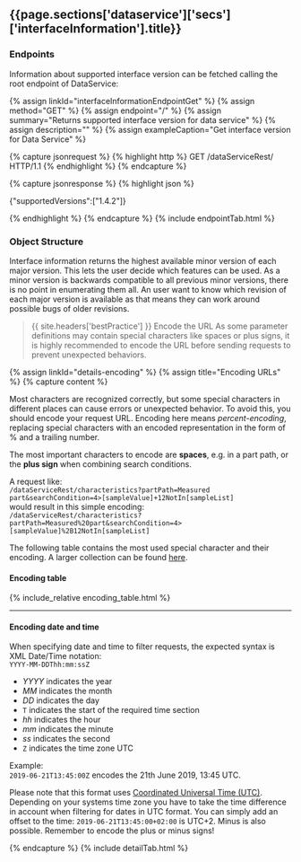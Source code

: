<h2 id="{{page.sections['dataservice']['secs']['interfaceInformation'].anchor}}">{{page.sections['dataservice']['secs']['interfaceInformation'].title}}</h2>

<h3 id="{{page.sections['dataservice']['secs']['interfaceInformation'].anchor}}-endpoints">Endpoints</h3>

Information about supported interface version can be fetched calling the root endpoint of DataService:

{% assign linkId="interfaceInformationEndpointGet" %}
{% assign method="GET" %}
{% assign endpoint="/" %}
{% assign summary="Returns supported interface version for data service" %}
{% assign description="" %}
{% assign exampleCaption="Get interface version for Data Service" %}

{% capture jsonrequest %}
{% highlight http %}
GET /dataServiceRest/ HTTP/1.1
{% endhighlight %}
{% endcapture %}

{% capture jsonresponse %}
{% highlight json %}

{"supportedVersions":["1.4.2"]}

{% endhighlight %}
{% endcapture %}
{% include endpointTab.html %}

<h3 id="{{page.sections['interfaceInformation']['secs']['interfaceinformation'].anchor}}-objectstructure">Object Structure</h3>

Interface information returns the highest available minor version of each major version. This lets the user decide which features can be used.
As a minor version is backwards compatible to all previous minor versions, there is no point in enumerating them all. An user want to know which revision of each major version is available as that means they can work around possible bugs of older revisions.

>{{ site.headers['bestPractice'] }} Encode the URL
As some parameter definitions may contain special characters like spaces or plus signs, it is highly recommended to encode the URL before sending requests to prevent unexpected behaviors.

{% assign linkId="details-encoding" %}
{% assign title="Encoding URLs" %}
{% capture content %}

Most characters are recognized correctly, but some special characters in different places can cause errors or unexpected behavior. To avoid this, you should encode your request URL.
Encoding here means *percent-encoding*, replacing special characters with an encoded representation in the form of % and a trailing number.

The most important characters to encode are **spaces**, e.g. in a part path, or the **plus sign** when combining search conditions.

A request like: <br>
`/dataServiceRest/characteristics?partPath=Measured part&searchCondition=4>[sampleValue]+12NotIn[sampleList]` <br>
would result in this simple encoding: <br>
`/dataServiceRest/characteristics?partPath=Measured%20part&searchCondition=4>[sampleValue]%2B12NotIn[sampleList]`

The following table contains the most used special character and their encoding. A larger collection can be found [here](https://www.w3schools.com/tags/ref_urlencode.asp).
<br>

#### Encoding table

{% include_relative encoding_table.html %}

<hr>

#### Encoding date and time

When specifying date and time to filter requests, the expected syntax is XML Date/Time notation: <br>
`YYYY-MM-DDThh:mm:ssZ` <br>

+ *YYYY* indicates the year
+ *MM* indicates the month
+ *DD* indicates the day
+ `T` indicates the start of the required time section
+ *hh* indicates the hour
+ *mm* indicates the minute
+ *ss* indicates the second
+ `Z` indicates the time zone UTC

Example:<br>
`2019-06-21T13:45:00Z` encodes the 21th June 2019, 13:45 UTC.

Please note that this format uses [Coordinated Universal Time (UTC)](https://en.wikipedia.org/wiki/Coordinated_Universal_Time). Depending on your systems time zone you have to take the time difference in account when filtering for dates in UTC format. You can simply add an offset to the time: `2019-06-21T13:45:00+02:00` is UTC+2. Minus is also possible. Remember to encode the plus or minus signs!

{% endcapture %}
{% include detailTab.html %}
